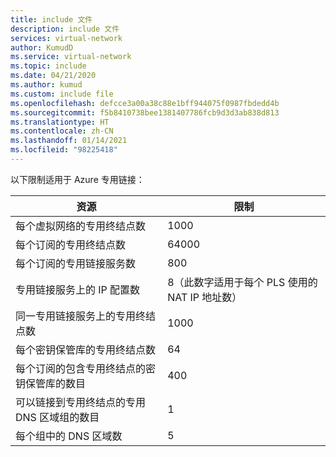 ```yaml
---
title: include 文件
description: include 文件
services: virtual-network
author: KumudD
ms.service: virtual-network
ms.topic: include
ms.date: 04/21/2020
ms.author: kumud
ms.custom: include file
ms.openlocfilehash: defcce3a00a38c88e1bff944075f0987fbdedd4b
ms.sourcegitcommit: f5b8410738bee1381407786fcb9d3d3ab838d813
ms.translationtype: HT
ms.contentlocale: zh-CN
ms.lasthandoff: 01/14/2021
ms.locfileid: "98225418"
---
```

 以下限制适用于 Azure 专用链接：

|资源 |限制 |
|---------|---------|
|每个虚拟网络的专用终结点数     |  1000       |
|每个订阅的专用终结点数       |   64000       |
|每个订阅的专用链接服务数         |   800      |
|专用链接服务上的 IP 配置数     |  8（此数字适用于每个 PLS 使用的 NAT IP 地址数）       |
|同一专用链接服务上的专用终结点数   |  1000       |
|每个密钥保管库的专用终结点数 | 64 |
|每个订阅的包含专用终结点的密钥保管库的数目 | 400 |
|可以链接到专用终结点的专用 DNS 区域组的数目 | 1 |
|每个组中的 DNS 区域数 | 5 |

